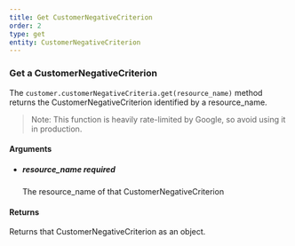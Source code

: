 ```yaml
---
title: Get CustomerNegativeCriterion 
order: 2
type: get
entity: CustomerNegativeCriterion 
---
```


### Get a CustomerNegativeCriterion 

The `customer.customerNegativeCriteria.get(resource_name)` method returns the CustomerNegativeCriterion identified by a resource_name. 

> Note: This function is heavily rate-limited by Google, so avoid using it in production.


#### Arguments

- 	##### resource_name _required_
	The resource_name of that CustomerNegativeCriterion


#### Returns

Returns that CustomerNegativeCriterion as an object.
